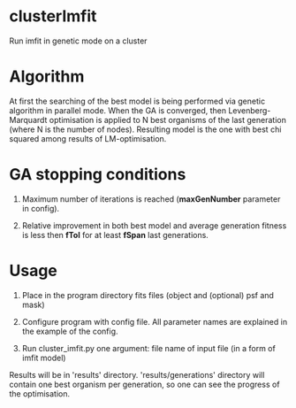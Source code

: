 # clusterImfit
Run imfit in genetic mode on a cluster

# Algorithm
At first the searching of the best model is being performed via genetic algorithm in
parallel mode. When the GA is converged, then Levenberg-Marquardt optimisation is applied
to N best organisms of the last generation (where N is the number of nodes). Resulting model
is the one with best chi squared among results of LM-optimisation.

# GA stopping conditions
1) Maximum number of iterations is reached (**maxGenNumber** parameter in config).

2) Relative improvement in both best model and average generation fitness is less
then **fTol** for at least **fSpan** last generations.

# Usage

1) Place in the program directory fits files (object and (optional) psf and mask)

2) Configure program with config file. All parameter names are explained in the example of the config.

3) Run cluster_imfit.py one argument: file name of input file (in a form of imfit model)

Results will be in 'results' directory. 'results/generations' directory will contain one best
organism per generation, so one can see the progress of the optimisation.
